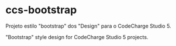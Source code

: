 ccs-bootstrap
=============

Projeto estilo "bootstrap" dos "Design" para o CodeCharge Studio 5.

"Bootstrap" style design for CodeCharge Studio 5 projects.


